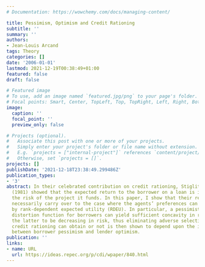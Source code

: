 ```yaml
---
# Documentation: https://wowchemy.com/docs/managing-content/

title: Pessimism, Optimism and Credit Rationing
subtitle: ''
summary: ''
authors:
- Jean‐Louis Arcand
tags: Theory
categories: []
date: '2006-01-01'
lastmod: 2021-12-19T00:38:49+01:00
featured: false
draft: false

# Featured image
# To use, add an image named `featured.jpg/png` to your page's folder.
# Focal points: Smart, Center, TopLeft, Top, TopRight, Left, Right, BottomLeft, Bottom, BottomRight.
image:
  caption: ''
  focal_point: ''
  preview_only: false

# Projects (optional).
#   Associate this post with one or more of your projects.
#   Simply enter your project's folder or file name without extension.
#   E.g. `projects = ["internal-project"]` references `content/project/deep-learning/index.md`.
#   Otherwise, set `projects = []`.
projects: []
publishDate: '2021-12-18T23:38:49.299486Z'
publication_types:
- '3'
abstract: In their celebrated contribution on credit rationing, Stiglitz and Weiss
  (1981) showed that the expected return to the borrower on a loan is increasing in
  the risk of the project it funds. In this paper, I show that their results do not
  necessarily carry over to the case where the agents’ preferences can be described
  by rank-dependent expected utility (RDEU). In particular, a pessimistic probability
  distortion function for borrowers can yield sufficient concavity in returns for
  the latter to be decreasing in risk, thus eliminating adverse selection. Whether
  credit rationing can obtain or not is then shown to depend upon the interaction
  between borrower pessimism and lender optimism.
publication: ''
links:
- name: URL
  url: https://ideas.repec.org/p/cdi/wpaper/840.html
---
```

